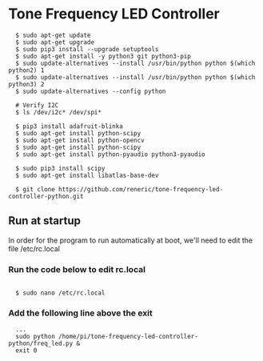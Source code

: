 # Tone Frequency LED Controller

```
  $ sudo apt-get update
  $ sudo apt-get upgrade
  $ sudo pip3 install --upgrade setuptools
  $ sudo apt-get install -y python3 git python3-pip
  $ sudo update-alternatives --install /usr/bin/python python $(which python2) 1
  $ sudo update-alternatives --install /usr/bin/python python $(which python3) 2
  $ sudo update-alternatives --config python

  # Verify I2C
  $ ls /dev/i2c* /dev/spi*
  
  $ pip3 install adafruit-blinka
  $ sudo apt-get install python-scipy
  $ sudo apt-get install python-opencv
  $ sudo apt-get install python-scipy
  $ sudo apt-get install python-pyaudio python3-pyaudio

  $ sudo pip3 install scipy
  $ sudo apt-get install libatlas-base-dev

  $ git clone https://github.com/reneric/tone-frequency-led-controller-python.git
```

## Run at startup
In order for the program to run automatically at boot, we'll need to edit the file /etc/rc.local
### Run the code below to edit rc.local
```
  
  $ sudo nano /etc/rc.local
```
### Add the following line above the exit
```
  ...
  sudo python /home/pi/tone-frequency-led-controller-python/freq_led.py &
  exit 0
```